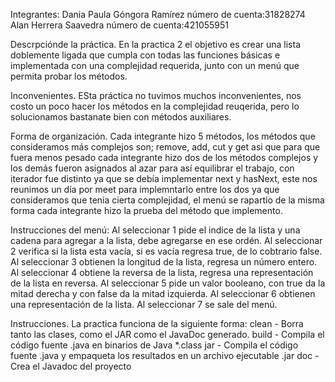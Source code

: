 Integrantes: 
Dania Paula Góngora Ramírez número de cuenta:31828274
Alan Herrera Saavedra número de cuenta:421055951

Descrpciónde la práctica.
En la practica 2 el objetivo es crear una lista doblemente ligada que cumpla con todas las funciones básicas
e implementada con una complejidad requerida, junto con un menú que permita probar los métodos.

Inconvenientes.
ESta práctica no tuvimos muchos inconvenientes, nos costo un poco hacer los métodos en la complejidad reuqerida, pero 
lo solucionamos bastanate bien con métodos auxiliares.

Forma de organización.
Cada integrante hizo 5 métodos, los métodos que consideramos más complejos son; remove, add, cut y get asi
que para que fuera menos pesado cada integrante hizo dos de los métodos complejos y los demás fueron asignados al azar 
para así equilibrar el trabajo, con iterador fue distinto ya que se debía implementar next y hasNext, este nos reunimos un día
por meet para implemntarlo entre los dos ya que consideramos que tenia cierta complejidad, el menú se rapartio de la misma forma
cada integrante hizo la prueba del método que implemento. 

Instrucciones del menú:
Al seleccionar 1 pide el indice de la lista y una cadena para agregar a la lista, debe agregarse en ese ordén.
Al seleccionar 2 verifica si la lista esta vacía, si es vacía regresa true, de lo cobtrario false.
Al seleccionar 3 obtienen la longitud de la lista, regresa un número entero.
Al seleccionar 4 obtiene la reversa de la lista, regresa una representación de la lista en reversa.
Al seleccionar 5 pide un valor booleano, con true da la mitad derecha y con false da la mitad izquierda.
Al seleccionar 6 obtienen una representación de la lista.
Al seleccionar 7 se sale del menú.

Instrucciones.
La practica funciona de la siguiente forma:
clean - Borra tanto las clases, como el JAR como el JavaDoc generado.
build - Compila el código fuente .java en binarios de Java *.class 
jar - Compila el código fuente .java y empaqueta los resultados en un archivo ejecutable .jar
doc - Crea el Javadoc del proyecto
